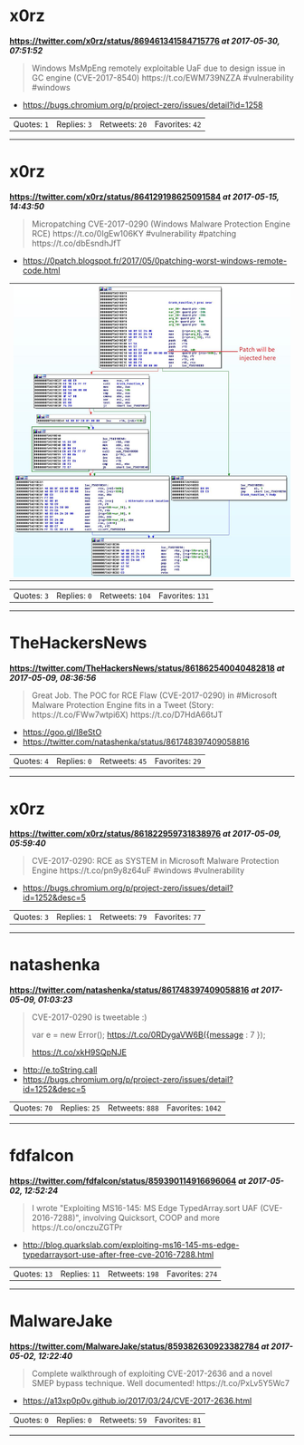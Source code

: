 # x0rz
**https://twitter.com/x0rz/status/869461341584715776 _at 2017-05-30, 07:51:52_**
<blockquote>
Windows MsMpEng remotely exploitable UaF due to design issue in GC engine (CVE-2017-8540) https://t.co/EWM739NZZA #vulnerability #windows
</blockquote>

* https://bugs.chromium.org/p/project-zero/issues/detail?id=1258

<table><tr>
<td>Quotes: <code>1</code></td>
<td>Replies: <code>3</code></td>
<td>Retweets: <code>20</code></td>
<td>Favorites: <code>42</code></td>
</tr></table>

---

# x0rz
**https://twitter.com/x0rz/status/864129198625091584 _at 2017-05-15, 14:43:50_**
<blockquote>
Micropatching CVE-2017-0290 (Windows Malware Protection Engine RCE) https://t.co/0IgEw106KY #vulnerability #patching https://t.co/dbEsndhJfT
</blockquote>

* https://0patch.blogspot.fr/2017/05/0patching-worst-windows-remote-code.html

<table><tr>
<td><img src="pictures/fbc30635ec255746d679a1205ef1d5b91dc3747e628a4118d57ef03b78abae0f.jpg" alt="fbc30635ec255746d679a1205ef1d5b91dc3747e628a4118d57ef03b78abae0f.jpg"></td>
</table></tr>
<table><tr>
<td>Quotes: <code>3</code></td>
<td>Replies: <code>0</code></td>
<td>Retweets: <code>104</code></td>
<td>Favorites: <code>131</code></td>
</tr></table>

---

# TheHackersNews
**https://twitter.com/TheHackersNews/status/861862540040482818 _at 2017-05-09, 08:36:56_**
<blockquote>
Great Job. The POC for RCE Flaw (CVE-2017-0290) in #Microsoft Malware Protection Engine fits in a Tweet (Story: https://t.co/FWw7wtpi6X) https://t.co/D7HdA66tJT
</blockquote>

* https://goo.gl/I8eStO
* https://twitter.com/natashenka/status/861748397409058816

<table><tr>
<td>Quotes: <code>4</code></td>
<td>Replies: <code>0</code></td>
<td>Retweets: <code>45</code></td>
<td>Favorites: <code>29</code></td>
</tr></table>

---

# x0rz
**https://twitter.com/x0rz/status/861822959731838976 _at 2017-05-09, 05:59:40_**
<blockquote>
CVE-2017-0290: RCE as SYSTEM in Microsoft Malware Protection Engine https://t.co/pn9y8z64uF #windows #vulnerability
</blockquote>

* https://bugs.chromium.org/p/project-zero/issues/detail?id=1252&desc=5

<table><tr>
<td>Quotes: <code>3</code></td>
<td>Replies: <code>1</code></td>
<td>Retweets: <code>79</code></td>
<td>Favorites: <code>77</code></td>
</tr></table>

---

# natashenka
**https://twitter.com/natashenka/status/861748397409058816 _at 2017-05-09, 01:03:23_**
<blockquote>
CVE-2017-0290 is tweetable :)

var e = new Error();
https://t.co/0RDygaVW6B({message : 7 });

https://t.co/xkH9SQpNJE
</blockquote>

* http://e.toString.call
* https://bugs.chromium.org/p/project-zero/issues/detail?id=1252&desc=5

<table><tr>
<td>Quotes: <code>70</code></td>
<td>Replies: <code>25</code></td>
<td>Retweets: <code>888</code></td>
<td>Favorites: <code>1042</code></td>
</tr></table>

---

# fdfalcon
**https://twitter.com/fdfalcon/status/859390114916696064 _at 2017-05-02, 12:52:24_**
<blockquote>
I wrote "Exploiting MS16-145: MS Edge TypedArray.sort UAF (CVE-2016-7288)", involving Quicksort, COOP and more https://t.co/onczuZGTPr
</blockquote>

* http://blog.quarkslab.com/exploiting-ms16-145-ms-edge-typedarraysort-use-after-free-cve-2016-7288.html

<table><tr>
<td>Quotes: <code>13</code></td>
<td>Replies: <code>11</code></td>
<td>Retweets: <code>198</code></td>
<td>Favorites: <code>274</code></td>
</tr></table>

---

# MalwareJake
**https://twitter.com/MalwareJake/status/859382630923382784 _at 2017-05-02, 12:22:40_**
<blockquote>
Complete walkthrough of exploiting CVE-2017-2636 and a novel SMEP bypass technique. Well documented! https://t.co/PxLv5Y5Wc7
</blockquote>

* https://a13xp0p0v.github.io/2017/03/24/CVE-2017-2636.html

<table><tr>
<td>Quotes: <code>0</code></td>
<td>Replies: <code>0</code></td>
<td>Retweets: <code>59</code></td>
<td>Favorites: <code>81</code></td>
</tr></table>

---

